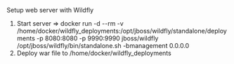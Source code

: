 Setup web server with Wildfly

1. Start server
  => docker run -d --rm -v /home/docker/wildfly_deployments:/opt/jboss/wildfly/standalone/deployments -p 8080:8080 -p 9990:9990 jboss/wildfly /opt/jboss/wildfly/bin/standalone.sh -bmanagement 0.0.0.0
2. Deploy war file to /home/docker/wildfly_deployments

